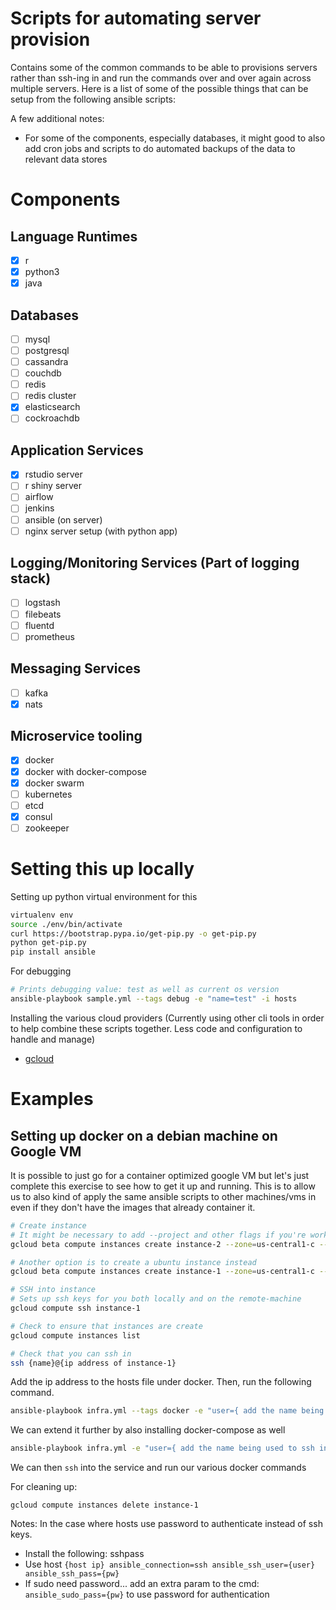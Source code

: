 # Scripts for automating server provision

Contains some of the common commands to be able to provisions servers rather than ssh-ing in and run the commands over and over again across multiple servers. Here is a list of some of the possible things that can be setup from the following ansible scripts:

A few additional notes:

- For some of the components, especially databases, it might good to also add cron jobs and scripts to do automated backups of the data to relevant data stores

# Components

## Language Runtimes

- [x] r
- [x] python3
- [x] java

## Databases

- [ ] mysql
- [ ] postgresql
- [ ] cassandra
- [ ] couchdb
- [ ] redis
- [ ] redis cluster
- [x] elasticsearch
- [ ] cockroachdb

## Application Services

- [x] rstudio server
- [ ] r shiny server
- [ ] airflow
- [ ] jenkins
- [ ] ansible (on server)
- [ ] nginx server setup (with python app)

## Logging/Monitoring Services (Part of logging stack)

- [ ] logstash
- [ ] filebeats
- [ ] fluentd
- [ ] prometheus

## Messaging Services

- [ ] kafka
- [x] nats

## Microservice tooling

- [x] docker
- [x] docker with docker-compose
- [x] docker swarm
- [ ] kubernetes
- [ ] etcd
- [x] consul
- [ ] zookeeper

# Setting this up locally

Setting up python virtual environment for this

```bash
virtualenv env
source ./env/bin/activate
curl https://bootstrap.pypa.io/get-pip.py -o get-pip.py
python get-pip.py
pip install ansible
```

For debugging

```bash
# Prints debugging value: test as well as current os version
ansible-playbook sample.yml --tags debug -e "name=test" -i hosts
```

Installing the various cloud providers (Currently using other cli tools in order to help combine these scripts together. Less code and configuration to handle and manage)

- [gcloud](https://cloud.google.com/sdk/docs/quickstart-macos)

# Examples

## Setting up docker on a debian machine on Google VM

It is possible to just go for a container optimized google VM but let's just complete this exercise to see how to get it up and running. This is to allow us to also kind of apply the same ansible scripts to other machines/vms in even if they don't have the images that already container it.

```bash
# Create instance
# It might be necessary to add --project and other flags if you're working across projects
gcloud beta compute instances create instance-2 --zone=us-central1-c --machine-type=n1-standard-1 --subnet=default --tags=http-server,https-server --image=debian-9-stretch-v20180911 --image-project=debian-cloud --boot-disk-size=10GB --boot-disk-type=pd-standard --boot-disk-device-name=instance-2

# Another option is to create a ubuntu instance instead
gcloud beta compute instances create instance-1 --zone=us-central1-c --machine-type=n1-standard-1 --subnet=default --tags=http-server,https-server --image=ubuntu-1604-xenial-v20180912 --image-project=ubuntu-os-cloud --boot-disk-size=10GB --boot-disk-type=pd-standard --boot-disk-device-name=instance-1

# SSH into instance
# Sets up ssh keys for you both locally and on the remote-machine
gcloud compute ssh instance-1

# Check to ensure that instances are create
gcloud compute instances list

# Check that you can ssh in
ssh {name}@{ip address of instance-1}
```

Add the ip address to the hosts file under docker. Then, run the following command.

```bash
ansible-playbook infra.yml --tags docker -e "user={ add the name being used to ssh into instance-1 here }" -i hosts
```

We can extend it further by also installing docker-compose as well

```bash
ansible-playbook infra.yml -e "user={ add the name being used to ssh into instance-1 here }" -e "docker_user={ your dockerhub username }" -e "docker_pw={ your password on dockerhub for the account specified }" -i hosts
```

We can then `ssh` into the service and run our various docker commands

For cleaning up:

```
gcloud compute instances delete instance-1
```

Notes: In the case where hosts use password to authenticate instead of ssh keys.

- Install the following: sshpass
- Use host `{host ip} ansible_connection=ssh ansible_ssh_user={user} ansible_ssh_pass={pw}`
- If sudo need password... add an extra param to the cmd: `ansible_sudo_pass={pw}` to use password for authentication
